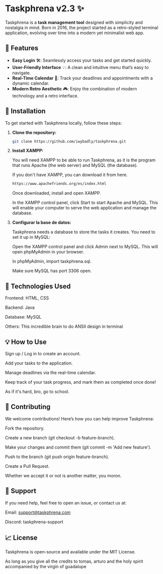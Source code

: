 # Taskphrena v2.3 ✨

Taskphrena is a **task management tool** designed with simplicity and nostalgia in mind. Born in 2016, the project started as a retro-styled terminal application, evolving over time into a modern yet minimalist web app.

## 📜 Features

- **Easy Login** 🛠️: Seamlessly access your tasks and get started quickly.
- **User-Friendly Interface** 💡: A clean and intuitive menu that’s easy to navigate.
- **Real-Time Calendar** 📅: Track your deadlines and appointments with a dynamic calendar.
- **Modern Retro Aesthetic** 🎮: Enjoy the combination of modern technology and a retro interface.

## 🚀 Installation

To get started with Taskphrena locally, follow these steps:

1. **Clone the repository:**
   ```bash
   git clone https://github.com/iwybadly/taskphrena.git
   ```

2. **Install XAMPP:**

    You will need XAMPP to be able to run Taskphrena, as it is the program that runs Apache (the web server) and MySQL (the database).

    If you don't have XAMPP, you can download it from here.
    ```bash
    https://www.apachefriends.org/es/index.html
    ```
    Once downloaded, install and open XAMPP.

    In the XAMPP control panel, click Start to start Apache and MySQL. This will enable your computer to serve the web application and manage the database.

3. **Configurar la base de datos:**

    Taskphrena needs a database to store the tasks it creates. You need to set it up in MySQL:

    Open the XAMPP control panel and click Admin next to MySQL. This will open phpMyAdmin in your browser.

    In phpMyAdmin, import taskphrena.sql.

    Make sure MySQL has port 3306 open.


## 🎨 Technologies Used

Frontend: HTML, CSS

Backend: Java

Database: MySQL

Others: This incredible brain to do ANSII design in terminal

## 💡 How to Use

Sign up / Log in to create an account.

Add your tasks to the application.

Manage deadlines via the real-time calendar.

Keep track of your task progress, and mark them as completed once done!

As if it's hard, bro, go to school.

## 🌱 Contributing

We welcome contributions! Here’s how you can help improve Taskphrena:

Fork the repository.

Create a new branch (git checkout -b feature-branch).

Make your changes and commit them (git commit -m 'Add new feature').

Push to the branch (git push origin feature-branch).

Create a Pull Request.

Whether we accept it or not is another matter, you moron.

## 💬 Support
If you need help, feel free to open an issue, or contact us at:

Email: support@taskphrena.com

Discord: taskphrena-support

## 📈 License
Taskphrena is open-source and available under the MIT License.

As long as you give all the credits to tomas, arturo and the holy spirit accompanied by the virgin of guadalupe